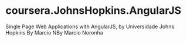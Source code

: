 # coursera.JohnsHopkins.AngularJS
Single Page Web Applications with AngularJS, by Universidade Johns Hopkins
By Marcio NBy Marcio Noronha
